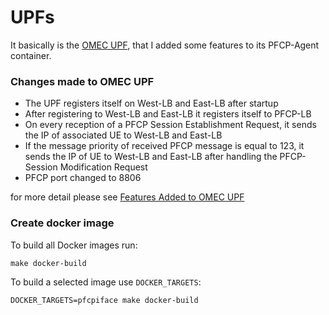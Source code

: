 <!--
SPDX-License-Identifier: Apache-2.0
-->

# UPFs

It basically is the [OMEC UPF](https://github.com/omec-project/upf), that I added some features to its PFCP-Agent container. 


### Changes made to OMEC UPF
  * The UPF registers itself on West-LB and East-LB after startup
  * After registering to West-LB and East-LB it registers itself to PFCP-LB
  * On every reception  of a PFCP Session Establishment Request, it sends the IP of associated UE to West-LB and East-LB
  * If the message priority of received PFCP message is equal to 123, it sends the IP of UE to West-LB and East-LB after handling the PFCP-Session Modification Request
  * PFCP port changed to 8806 
  
for more detail please see [Features Added to OMEC UPF](./Changes.md)


### Create docker image



To build all Docker images run:

```
make docker-build
```

To build a selected image use `DOCKER_TARGETS`:

```
DOCKER_TARGETS=pfcpiface make docker-build
```
